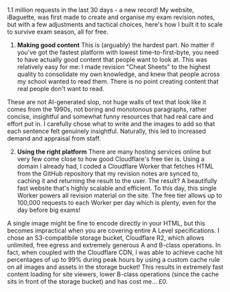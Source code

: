 1.1 million requests in the last 30 days - a new record! My website, iBaguette, was first made to create and organise my exam revision notes, but with a few adjustments and tactical choices, here's how I built it to scale to survive exam season, all for free.


1) **Making good content**
This is (arguably) the hardest part. No matter if you've got the fastest platform with lowest time-to-first-byte, you need to have actually good content that people want to look at. This was relatively easy for me: I made revision "Cheat Sheets" to the highest quality to consolidate my own knowledge, and knew that people across my school wanted to read them. There is no point creating content that real people don't want to read.

These are not AI-generated slop, not huge walls of text that look like it comes from the 1990s, not boring and monotonous paragraphs, rather concise, insightful and somewhat funny resources that had real care and effort put in. I carefully chose what to write and the images to add so that each sentence felt genuinely insightful. Naturally, this led to increased demand and appraisal from staff. 

2) **Using the right platform**
There are many hosting services online but very few come close to how good Cloudflare's free tier is. Using a domain I already had, I coded a Cloudflare Worker that fetches HTML from the GitHub repository that my revision notes are synced to, caching it and returning the result to the user. The result? A beautifully fast website that's highly scalable and efficient. To this day, this single Worker powers all revision material on the site. The free tier allows up to 100,000 requests to each Worker per day which is plenty, even for the day before big exams! 

A single image might be fine to encode directly in your HTML, but this becomes impractical when you are covering entire A Level specifications. I chose an S3-compatibile storage bucket, Cloudflare R2, which allows unlimited, free egress and extremely generous A and B-class operations. In fact, when coupled with the Cloudflare CDN, I was able to achieve cache hit percentages of up to 99% during peak hours by using a custom cache rule on all images and assets in the storage bucket! This results in extremely fast content loading for site viewers, lower B-class operations (since the cache sits in front of the storage bucket) and has cost me... £0.